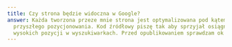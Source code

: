 ```yaml
---
title: Czy strona będzie widoczna w Google?
answer: Każda tworzona przeze mnie strona jest optymalizowana pod kątem
  przyszłego pozycjonowania. Kod źródłowy piszę tak aby sprzyjał osiągnięciu
  wysokich pozycji w wyszukiwarkach. Przed opublikowaniem sprawdzam ok 50 podstawowych czynników które mają wpływ na widoczność w wyszukiwarkach.
---
```

